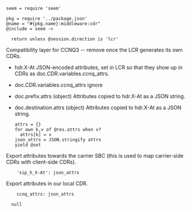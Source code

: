     seem = require 'seem'

    pkg = require '../package.json'
    @name = "#{pkg.name}:middleware:cdr"
    @include = seem ->

      return unless @session.direction is 'lcr'

Compatibility layer for CCNQ3 -- remove once the LCR generates its own CDRs.

* hdr.X-At JSON-encoded attributes, set in LCR so that they show up in CDRs as doc.CDR.variables.ccnq_attrs.
* doc.CDR.variables.ccnq_attrs ignore
* doc.prefix.attrs (object) Attributes copied to hdr.X-At as a JSON string.
* doc.destination.attrs (object) Attributes copied to hdr.X-At as a JSON string.

      attrs = {}
      for own k,v of @res.attrs when v?
        attrs[k] = v
      json_attrs = JSON.stringify attrs
      yield @set

Export attributes towards the carrier SBC (this is used to map carrier-side CDRs with client-side CDRs).

        'sip_h_X-At': json_attrs

Export attributes in our local CDR.

        ccnq_attrs: json_attrs

      null
